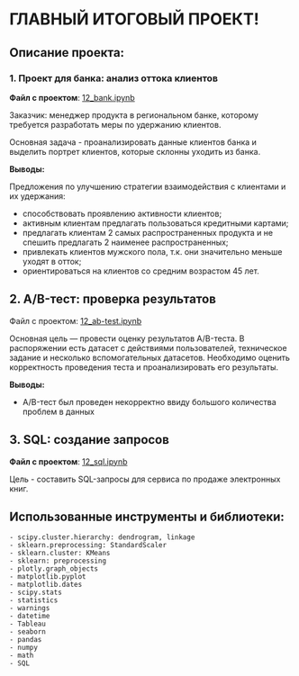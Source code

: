 # ГЛАВНЫЙ ИТОГОВЫЙ ПРОЕКТ!

## Описание проекта:
### 1. Проект для банка: анализ оттока клиентов
**Файл с проектом**: [12_bank.ipynb](https://github.com/galaleksey/yandex-praktikum/blob/main/12_final_project/12_bank.ipynb)

Заказчик: менеджер продукта в региональном банке, которому требуется разработать меры по удержанию клиентов.

Основная задача - проанализировать данные клиентов банка и выделить портрет клиентов, которые склонны уходить из банка.

**Выводы:**

Предложения по улучшению стратегии взаимодействия с клиентами и их удержания:
* способствовать проявлению активности клиентов;
* активным клиентам предлагать пользоваться кредитными картами;
* предлагать клиентам 2 самых распространенных продукта и не спешить предлагать 2 наименее распространенных;
* привлекать клиентов мужского пола, т.к. они значительно меньше уходят в отток;
* ориентироваться на клиентов со средним возрастом 45 лет.

## 2. A/B-тест: проверка результатов
Файл с проектом: [12_ab-test.ipynb](https://github.com/galaleksey/yandex-praktikum/blob/main/12_final_project/12_ab-test.ipynb)

Основная цель — провести оценку результатов A/B-теста. В распоряжении есть датасет с действиями пользователей, техническое задание и несколько вспомогательных датасетов. Необходимо оценить корректность проведения теста и проанализировать его результаты.

**Выводы:**

* A/B-тест был проведен некорректно ввиду большого количества проблем в данных

## 3. SQL: создание запросов
**Файл с проектом**: [12_sql.ipynb](https://github.com/galaleksey/yandex-praktikum/blob/main/12_final_project/12_sql.ipynb)

Цель - составить SQL-запросы для сервиса по продаже электронных книг.

## Использованные инструменты и библиотеки:
```
- scipy.cluster.hierarchy: dendrogram, linkage
- sklearn.preprocessing: StandardScaler
- sklearn.cluster: KMeans
- sklearn: preprocessing
- plotly.graph_objects
- matplotlib.pyplot
- matplotlib.dates
- scipy.stats
- statistics
- warnings
- datetime
- Tableau
- seaborn
- pandas
- numpy
- math
- SQL
```
